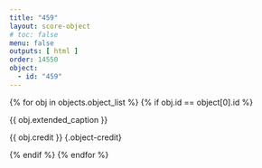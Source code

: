 ```yaml
---
title: "459"
layout: score-object
# toc: false
menu: false
outputs: [ html ]
order: 14550
object:
  - id: "459"
---
```


{% for obj in objects.object_list %}
{% if obj.id == object[0].id %}

{{ obj.extended_caption }}

{{ obj.credit }} {.object-credit}

{% endif %}
{% endfor %}
